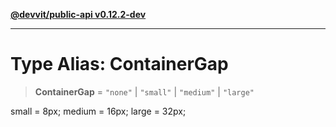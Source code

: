 [**@devvit/public-api v0.12.2-dev**](../../../../../../README.md)

---

# Type Alias: ContainerGap

> **ContainerGap** = `"none"` \| `"small"` \| `"medium"` \| `"large"`

small = 8px;
medium = 16px;
large = 32px;
